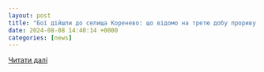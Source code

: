 ```yaml
---
layout: post
title: "Бої дійшли до селища Коренево: що відомо на третю добу прориву у Курській області РФ"
date: 2024-08-08 14:40:14 +0000
categories: [news]
---
```


[Читати далі](https://zakordon.rayon.in.ua/news/730406-boi-diyshli-do-selishcha-korenevo-shcho-vidomo-na-tretyu-dobu-prorivu-u-kurskiy-oblasti-rf)
